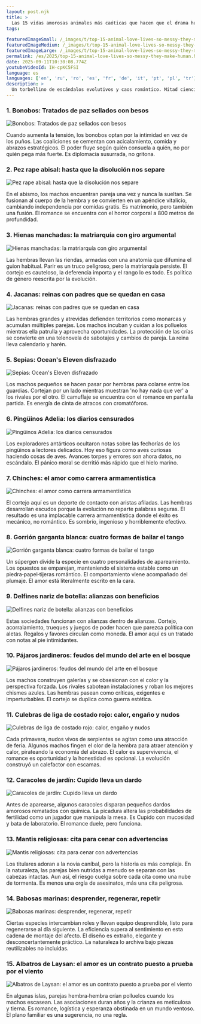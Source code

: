 ```yaml
---
layout: post.njk
title: >
  Las 15 vidas amorosas animales más caóticas que hacen que el drama humano parezca tranquilo
tags:
  
featuredImageSmall: /_images/t/top-15-animal-love-lives-so-messy-they-make-human-cover-es-small.webp
featuredImageMedium: /_images/t/top-15-animal-love-lives-so-messy-they-make-human-cover-es-medium.webp
featuredImageLarge: /_images/t/top-15-animal-love-lives-so-messy-they-make-human-cover-es-large.webp
permalink: /es/2025/top-15-animal-love-lives-so-messy-they-make-human.html
date: 2025-09-11T10:30:08.774Z
youtubeVideoId: IH-cpKC5FSI
language: es
languages: ['en', 'ru', 'ro', 'es', 'fr', 'de', 'it', 'pt', 'pl', 'tr']
description: >
  Un torbellino de escándalos evolutivos y caos romántico. Mitad ciencia, mitad rumores y comportamientos que levantan cejas, estos cortejos son divertidos, inquietantes y curiosamente reconocibles. Espera juegos de poder, robos de arte y alianzas con beneficios. Prepárate para replantearte qué significa «normal» en la naturaleza.
---
```


### 1. Bonobos: Tratados de paz sellados con besos

![Bonobos: Tratados de paz sellados con besos](/_images/5/51c4fc194cfdf5f8e53bc88e80f564ec-medium.webp)

Cuando aumenta la tensión, los bonobos optan por la intimidad en vez de los puños. Las coaliciones se cementan con acicalamiento, comida y abrazos estratégicos. El poder fluye según quién consuela a quién, no por quién pega más fuerte. Es diplomacia susurrada, no gritona.

### 2. Pez rape abisal: hasta que la disolución nos separe

![Pez rape abisal: hasta que la disolución nos separe](/_images/d/d586b795cc48bf3ee9d55c3720b05434-medium.webp)

En el abismo, los machos encuentran pareja una vez y nunca la sueltan. Se fusionan al cuerpo de la hembra y se convierten en un apéndice vitalicio, cambiando independencia por comidas gratis. Es matrimonio, pero también una fusión. El romance se encuentra con el horror corporal a 800 metros de profundidad.

### 3. Hienas manchadas: la matriarquía con giro argumental

![Hienas manchadas: la matriarquía con giro argumental](/_images/c/ccd8c4809b4c99305f7b940c2f6fd5f7-medium.webp)

Las hembras llevan las riendas, armadas con una anatomía que difumina el guion habitual. Parir es un truco peligroso, pero la matriarquía persiste. El cortejo es cauteloso, la deferencia importa y el rango lo es todo. Es política de género reescrita por la evolución.

### 4. Jacanas: reinas con padres que se quedan en casa

![Jacanas: reinas con padres que se quedan en casa](/_images/b/b73c0f79fdfa71ea32b1b0a586b69b2b-medium.webp)

Las hembras grandes y atrevidas defienden territorios como monarcas y acumulan múltiples parejas. Los machos incuban y cuidan a los polluelos mientras ella patrulla y aprovecha oportunidades. La protección de las crías se convierte en una telenovela de sabotajes y cambios de pareja. La reina lleva calendario y harén.

### 5. Sepias: Ocean's Eleven disfrazado

![Sepias: Ocean's Eleven disfrazado](/_images/a/a7acc7131d31ade33b279611106f74ff-medium.webp)

Los machos pequeños se hacen pasar por hembras para colarse entre los guardias. Cortejan por un lado mientras muestran 'no hay nada que ver' a los rivales por el otro. El camuflaje se encuentra con el romance en pantalla partida. Es energía de cinta de atracos con cromatóforos.

### 6. Pingüinos Adelia: los diarios censurados

![Pingüinos Adelia: los diarios censurados](/_images/5/5a87126ab4179c2a8a394d1594caa2a8-medium.webp)

Los exploradores antárticos ocultaron notas sobre las fechorías de los pingüinos a lectores delicados. Hoy eso figura como aves curiosas haciendo cosas de aves. Avances torpes y errores son ahora datos, no escándalo. El pánico moral se derritió más rápido que el hielo marino.

### 7. Chinches: el amor como carrera armamentística

![Chinches: el amor como carrera armamentística](/_images/a/a97649981240eab29e28d9254c622534-medium.webp)

El cortejo aquí es un deporte de contacto con aristas afiladas. Las hembras desarrollan escudos porque la evolución no reparte palabras seguras. El resultado es una implacable carrera armamentística donde el éxito es mecánico, no romántico. Es sombrío, ingenioso y horriblemente efectivo.

### 8. Gorrión garganta blanca: cuatro formas de bailar el tango

![Gorrión garganta blanca: cuatro formas de bailar el tango](/_images/9/93d841e22095a6e6a0b9eadc4eaffb19-medium.webp)

Un súpergen divide la especie en cuatro personalidades de apareamiento. Los opuestos se emparejan, manteniendo el sistema estable como un piedra‑papel‑tijeras romántico. El comportamiento viene acompañado del plumaje. El amor está literalmente escrito en la cara.

### 9. Delfines nariz de botella: alianzas con beneficios

![Delfines nariz de botella: alianzas con beneficios](/_images/a/a41e6de36bf671b8a8fe73277acb9dfc-medium.webp)

Estas sociedades funcionan con alianzas dentro de alianzas. Cortejo, acorralamiento, trueques y juegos de poder hacen que parezca política con aletas. Regalos y favores circulan como moneda. El amor aquí es un tratado con notas al pie intimidantes.

### 10. Pájaros jardineros: feudos del mundo del arte en el bosque

![Pájaros jardineros: feudos del mundo del arte en el bosque](/_images/8/837f80a497717e612f2c48e4ffdfec0b-medium.webp)

Los machos construyen galerías y se obsesionan con el color y la perspectiva forzada. Los rivales sabotean instalaciones y roban los mejores chismes azules. Las hembras pasean como críticas, exigentes e imperturbables. El cortejo se duplica como guerra estética.

### 11. Culebras de liga de costado rojo: calor, engaño y nudos

![Culebras de liga de costado rojo: calor, engaño y nudos](/_images/a/a30a40c558eadf3fe74defb17c381b2c-medium.webp)

Cada primavera, nudos vivos de serpientes se agitan como una atracción de feria. Algunos machos fingen el olor de la hembra para atraer atención y calor, pirateando la economía del abrazo. El calor es supervivencia, el romance es oportunidad y la honestidad es opcional. La evolución construyó un calefactor con escamas.

### 12. Caracoles de jardín: Cupido lleva un dardo

![Caracoles de jardín: Cupido lleva un dardo](/_images/e/e08198bf13fc9f2854b4296c9609c2d1-medium.webp)

Antes de aparearse, algunos caracoles disparan pequeños dardos amorosos rematados con química. La picadura altera las probabilidades de fertilidad como un jugador que manipula la mesa. Es Cupido con mucosidad y bata de laboratorio. El romance duele, pero funciona.

### 13. Mantis religiosas: cita para cenar con advertencias

![Mantis religiosas: cita para cenar con advertencias](/_images/2/283fd17f057d6126b32c2d5e9aa75470-medium.webp)

Los titulares adoran a la novia caníbal, pero la historia es más compleja. En la naturaleza, las parejas bien nutridas a menudo se separan con las cabezas intactas. Aun así, el riesgo cuelga sobre cada cita como una nube de tormenta. Es menos una orgía de asesinatos, más una cita peligrosa.

### 14. Babosas marinas: desprender, regenerar, repetir

![Babosas marinas: desprender, regenerar, repetir](/_images/b/b953dab96f744b99bcb8cae1d594cca0-medium.webp)

Ciertas especies intercambian roles y llevan equipo desprendible, listo para regenerarse al día siguiente. La eficiencia supera al sentimiento en esta cadena de montaje del afecto. El diseño es extraño, elegante y desconcertantemente práctico. La naturaleza lo archiva bajo piezas reutilizables no incluidas.

### 15. Albatros de Laysan: el amor es un contrato puesto a prueba por el viento

![Albatros de Laysan: el amor es un contrato puesto a prueba por el viento](/_images/1/13c985746368a61a599d9c2010540e12-medium.webp)

En algunas islas, parejas hembra‑hembra crían polluelos cuando los machos escasean. Las asociaciones duran años y la crianza es meticulosa y tierna. Es romance, logística y esperanza obstinada en un mundo ventoso. El plano familiar es una sugerencia, no una regla.

